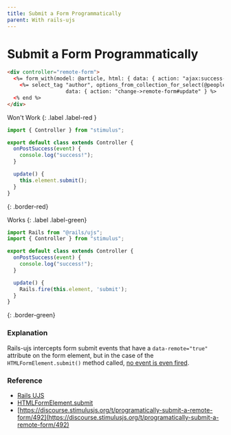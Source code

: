 ```yaml
---
title: Submit a Form Programmatically
parent: With rails-ujs
---
```


# Submit a Form Programmatically

```html
<div controller="remote-form">
  <%= form_with(model: @article, html: { data: { action: "ajax:success->remote-form#onPostSuccess" } }) do |f| %>
    <%= select_tag "author", options_from_collection_for_select(@people, "id", "name"),
                   data: { action: "change->remote-form#update" } %>
  <% end %>
</div>
```

Won't Work
{: .label .label-red }

```js
import { Controller } from "stimulus";

export default class extends Controller {
  onPostSuccess(event) {
    console.log("success!");
  }

  update() {
    this.element.submit();
  }
}
```
{: .border-red}

Works
{: .label .label-green}

```js
import Rails from "@rails/ujs";
import { Controller } from "stimulus";

export default class extends Controller {
  onPostSuccess(event) {
    console.log("success!");
  }

  update() {
    Rails.fire(this.element, 'submit');
  }
}
```
{: .border-green}

### Explanation
Rails-ujs intercepts form submit events that have a `data-remote="true"` attribute on the form element, but in the case of the `HTMLFormElement.submit()` method called, [no event is even fired](https://developer.mozilla.org/en-US/docs/Web/API/HTMLFormElement/submit).

### Reference
- [Rails UJS](https://github.com/rails/rails/blob/master/actionview/app/assets/javascripts/rails-ujs/start.coffee#L58)
- [HTMLFormElement.submit](https://developer.mozilla.org/en-US/docs/Web/API/HTMLFormElement/submit)
- [https://discourse.stimulusjs.org/t/programatically-submit-a-remote-form/492](https://discourse.stimulusjs.org/t/programatically-submit-a-remote-form/492)

